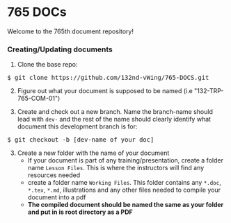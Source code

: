 # 765 DOCs

Welcome to the 765th document repository!

### Creating/Updating documents
1. Clone the base repo:
<pre>$ git clone https://github.com/132nd-vWing/765-DOCS.git </pre>

2. Figure out what your document is supposed to be named (i.e "132-TRP-765-COM-01")

3. Create and check out a new branch. Name the branch-name should lead with ```dev-``` and the rest of the name should clearly identify what document this development branch is for:
<pre>$ git checkout -b [dev-name_of_your_doc] </pre>

3. Create a new folder with the name of your document
   - If your document is part of any training/presentation, create a folder name ```Lesson Files```. This is where the instructors will find any resources needed
   - create a folder name ```Working Files```. This folder contains any ```*.doc```, ```*.tex```, ```*.md```, illustrations and any other files needed to compile your document into a pdf
   - <b>The compiled document should be named the same as your folder and put in is root directory as a PDF</b>
